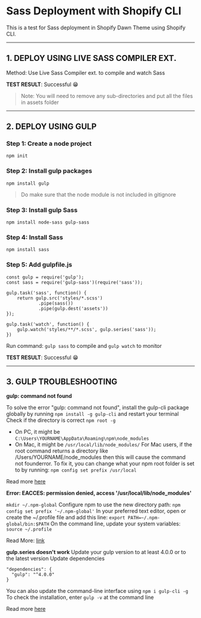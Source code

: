 # Sass Deployment with Shopify CLI

This is a test for Sass deployment in Shopify Dawn Theme using Shopify CLI.

---

## 1. DEPLOY USING LIVE SASS COMPILER EXT.

Method: Use Live Sass Compiler ext. to compile and watch Sass

**TEST RESULT**: Successful :grin:

> Note: You will need to remove any sub-directories and put all the files in assets folder

---

## 2. DEPLOY USING GULP

### Step 1: Create a node project

```
npm init
```

### Step 2: Install gulp packages

```
npm install gulp
```

> Do make sure that the node module is not included in gitignore

### Step 3: Install gulp Sass

```
npm install node-sass gulp-sass
```

### Step 4: Install Sass

```
npm install sass
```

### Step 5: Add gulpfile.js

```
const gulp = require('gulp');
const sass = require('gulp-sass')(require('sass'));

gulp.task('sass', function() {
    return gulp.src('styles/*.scss')
            .pipe(sass())
            .pipe(gulp.dest('assets'))
});

gulp.task('watch', function() {
    gulp.watch('styles/**/*.scss', gulp.series('sass'));
})
```

Run command: `gulp sass` to compile and `gulp watch` to monitor

**TEST RESULT**: Successful :grin:

---

## 3. GULP TROUBLESHOOTING

**gulp: command not found**

To solve the error "gulp: command not found", install the gulp-cli package globally by running `npm install -g gulp-cli` and restart your terminal
Check if the directory is correct
`npm root -g`

- On PC, it might be `C:\Users\YOURNAME\AppData\Roaming\npm\node_modules`
- On Mac, it might be `/usr/local/lib/node_modules/`
  For Mac users, if the root command returns a directory like /Users/YOURNAME/node_modules then this will cause the command not founderror.
  To fix it, you can change what your npm root folder is set to by running: `npm config set prefix /usr/local`

Read more [here](https://coder-coder.com/fix-gulp-command-not-found-error/)

**Error: EACCES: permission denied, access '/usr/local/lib/node_modules'**

`mkdir ~/.npm-global`
Configure npm to use the new directory path:
`npm config set prefix '~/.npm-global'`
In your preferred text editor, open or create the ~/.profile file and add this line:
`export PATH=~/.npm-global/bin:$PATH`
On the command line, update your system variables:
`source ~/.profile`

Read More: [link](https://docs.npmjs.com/resolving-eacces-permissions-errors-when-installing-packages-globally#manually-change-npms-default-directory)

**gulp.series doesn't work**
Update your gulp version to at least 4.0.0 or to the latest version
Update dependencies

```
"dependencies": {
  "gulp": "^4.0.0"
}
```

You can also update the command-line interface using `npm i gulp-cli -g`
To check the installation, enter `gulp -v` at the command line

Read more [here](https://www.sitepoint.com/how-to-migrate-to-gulp-4/)
